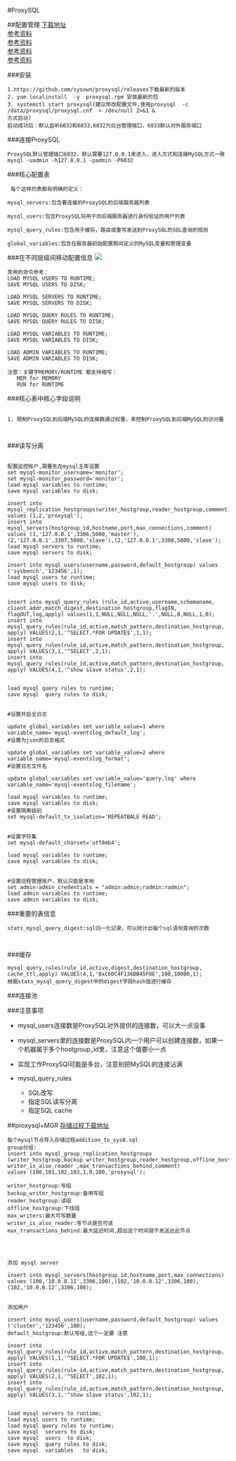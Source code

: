 #ProxySQL

##配置管理
[下载地址](https://github.com/sysown/proxysql/releases)   
[参考资料](https://github.com/sysown/proxysql)   
[参考资料](https://blog.51cto.com/sumongodb/2130453)   
[参考资料](https://proxysql.com/)   
[参考资料](http://idber.github.io/2018/08/28-ProxySQL%20%E5%AE%89%E8%A3%85%E9%85%8D%E7%BD%AE%E8%AF%A6%E8%A7%A3%E5%8F%8A%E8%AF%BB%E5%86%99%E5%88%86%E7%A6%BB%E3%80%81%E8%B4%9F%E8%BD%BD%E5%9D%87%E8%A1%A1.html)



###安装
```
1.https://github.com/sysown/proxysql/releases下载最新的版本
2. yum localinstall  -y  proxysql.rpm 安装最新的包
3. systemctl start proxysql(建议修改配置文件,使用proxysql  -c /data/proxysql/proxysql.cnf  > /dev/null 2>&1 & 
方式启动)
启动成功后：默认监听6032和6033,6032为后台管理端口，6033默认对外服务端口

```




###连接ProxySQL
```
ProxySQL默认管理端口6032，默认需要127.0.0.1来进入，进入方式和连接MySQL方式一致
mysql -uadmin -h127.0.0.1 -padmin -P6032
```

###核心配置表

```
 每个这样的表都有明确的定义：

mysql_servers:包含要连接的ProxySQL的后端服务器列表

mysql_users:包含ProxySQL将用于向后端服务器进行身份验证的用户列表

mysql_query_rules:包含用于缓存，路由或重写发送到ProxySQL的SQL查询的规则

global_variables:包含在服务器初始配置期间定义的MySQL变量和管理变量
```

###在不同层级间移动配置信息
![](images/19-proxysql/proxysql01.jpg)

```
常用的命令参考：
LOAD MYSQL USERS TO RUNTIME;
SAVE MYSQL USERS TO DISK;

LOAD MYSQL SERVERS TO RUNTIME;
SAVE MYSQL SERVERS TO DISK;

LOAD MYSQL QUERY RULES TO RUNTIME;
SAVE MYSQL QUERY RULES TO DISK;

LOAD MYSQL VARIABLES TO RUNTIME;
SAVE MYSQL VARIABLES TO DISK;

LOAD ADMIN VARIABLES TO RUNTIME;
SAVE ADMIN VARIABLES TO DISK;

注意：关键字MEMORY/RUNTIME 都支持缩写：
   MEM for MEMORY
   RUN for RUNTIME

```

###核心表中核心字段说明

```

1. 限制ProxySQL到后端MySQL的连接数通过权重，来控制ProxySQL到后端MySQL的访问量
    
    
```
###读写分离
```

配置监控账户,需要先在mysql主库设置
set mysql-monitor_username='monitor';
set mysql-monitor_password='monitor';
load mysql variables to runtime;
save mysql variables to disk;

insert into mysql_replication_hostgroups(writer_hostgroup,reader_hostgroup,comment) values (1,2,'proxysql');
insert into mysql_servers(hostgroup_id,hostname,port,max_connections,comment) values (1,'127.0.0.1',3306,5000,'master'),(2,'127.0.0.1',3307,5000,'slave'),(2,'127.0.0.1',3308,5000,'slave');
load mysql servers to runtime;
save mysql servers to disk;

insert into mysql_users(username,password,default_hostgroup) values ('sysbench','123456',1);
load mysql users to runtime;
save mysql users to disk;


insert into mysql_query_rules (rule_id,active,username,schemaname, client_addr,match_digest,destination_hostgroup,flagIN, flagOUT,log,apply) values(1,1,NULL,NULL,NULL,'.',NULL,0,NULL,1,0);
insert into mysql_query_rules(rule_id,active,match_pattern,destination_hostgroup, apply) VALUES(2,1,'^SELECT.*FOR UPDATE$',1,1);
insert into mysql_query_rules(rule_id,active,match_pattern,destination_hostgroup, apply) VALUES(3,1,'^SELECT',2,1);
insert into mysql_query_rules(rule_id,active,match_pattern,destination_hostgroup, apply) VALUES(4,1,'^show slave status',2,1);


load mysql query rules to runtime;
save mysql  query rules to disk;


#设置开启全日志

update global_variables set variable_value=1 where
variable_name='mysql-eventslog_default_log';
#设置为json的日志格式

update global_variables set variable_value=2 where
variable_name='mysql-eventslog_format';      
#设置日志文件名

update global_variables set variable_value='query.log' where
variable_name='mysql-eventslog_filename';

load mysql variables to runtime;
save mysql variables to disk;
#设置隔离级别
set mysql-default_tx_isolation='REPEATBALE READ';


#设置字符集
set mysql-default_charset='utf8mb4';

load mysql variables to runtime;
save mysql variables to disk;


#设置远程管理账户，默认只能是本地
set admin-admin_credentials = "admin:admin;radmin:radmin";
load admin variables to runtime;
save admin variables to disk;

```
###重要的表信息
```
stats_mysql_query_digest:sql归一化记录，可以统计出每个sql语句查询的次数



```


###缓存
```
mysql_query_rules(rule_id,active,digest,destination_hostgroup, cache_ttl,apply) VALUES(4,1,'0xC6DC4F136BB45F8E',100,10000,1);  
根据stats_mysql_query_digest中的digest字段hash值进行缓存
```
###连接池



###注意事项
- mysql_users连接数是ProxySQL对外提供的连接数，可以大一点没事
- mysql_servers里的连接数是ProxySQL内一个用户可以创建连接数，如果一个机器属于多个hostgroup_id里，注意这个值要小一点
- 实现工作ProxySQl可能是多台，注意别把MySQL的连接沾满

- mysql_query_rules
	- SQL改写
	- 指定SQL读写分离
	- 指定SQL cache
	



##proxysql+MGR
[存储过程下载地址](https://github.com/zhishutech/mysql_gr_routing_check.git)  
```
每个mysql节点导入存储过程addition_to_sys8.sql
group分组:
insert into mysql_group_replication_hostgroups (writer_hostgroup,backup_writer_hostgroup,reader_hostgroup,offline_hostgroup,max_writers, writer_is_also_reader ,max_transactions_behind,comment) 
values (100,101,102,103,1,0,100,'proxysql');

writer_hostgroup:写组
backup_writer_hostgroup:备用写组
reader_hostgroup:读组
offline_hostgroup:下线组
max_writers:最大可写数量
writer_is_also_reader:写节点是否可读
max_transactions_behind:最大延迟时间,超出这个时间就不发送达此节点




添加 mysql server 

insert into mysql_servers(hostgroup_id,hostname,port,max_connections) values (100,'10.0.8.11',3306,100),(102,'10.0.8.12',3306,100),(102,'10.0.8.12',3306,100);


添加用户

insert into mysql_users(username,password,default_hostgroup) values ('cluster','123456',100);
default_hostgroup:默认写组,这个一定要 注意

insert into mysql_query_rules(rule_id,active,match_pattern,destination_hostgroup, apply) VALUES(1,1,'^SELECT.*FOR UPDATE$',100,1);
insert into mysql_query_rules(rule_id,active,match_pattern,destination_hostgroup, apply) VALUES(2,1,'^SELECT',102,1);
insert into mysql_query_rules(rule_id,active,match_pattern,destination_hostgroup, apply) VALUES(3,1,'^show slave status',102,1);


load mysql servers to runtime;
load mysql users to runtime;
load mysql query rules to runtime;
save mysql  servers to disk;
save mysql  users  to disk;
save mysql  query rules to disk;
save mysql  variables   to disk;



```
